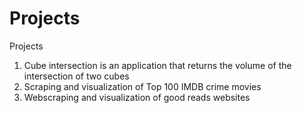 # Projects
Projects
1. Cube intersection is an application that returns the volume of the intersection of two cubes
2. Scraping and visualization of Top 100 IMDB crime movies
3. Webscraping and visualization of good reads websites
